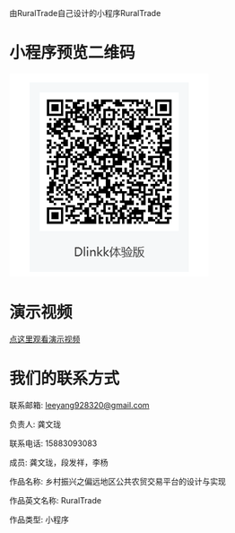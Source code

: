 由RuralTrade自己设计的小程序RuralTrade

# [](#header-1)小程序预览二维码

![qrcode.png](qrcode.png)

# [](#header-1)演示视频

[点这里观看演示视频](https://www.bilibili.com/video/BV1Bm411Z7ug)

# [](#header-1)我们的联系方式

联系邮箱: leeyang928320@gmail.com  

负责人: 龚文珑

联系电话: 15883093083

成员: 龚文珑，段发祥，李杨

作品名称: 乡村振兴之偏远地区公共农贸交易平台的设计与实现

作品英文名称: RuralTrade

作品类型: 小程序
